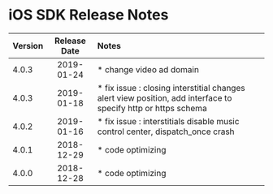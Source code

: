 # iOS SDK Release Notes

| Version | Release Date | Notes                                    |
| ------- | :----------: | :--------------------------------------- |
| 4.0.3   |  2019-01-24   | * change video ad domain|
| 4.0.3   |  2019-01-18   | * fix issue : closing interstitial changes alert view position, add interface to specify http or https schema |
| 4.0.2   |  2019-01-16   | * fix issue : interstitials disable music control center, dispatch_once crash|
| 4.0.1   |  2018-12-29   | * code optimizing |
| 4.0.0   |  2018-12-28   | * code optimizing |
